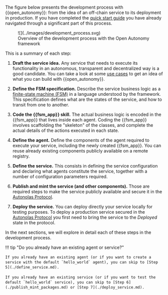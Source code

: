The figure below presents the development process with {{open_autonomy}}: from the idea of an off-chain service to its deployment in production. If you have completed the [quick start guide](../quick_start) you have already navigated through a significant part of this process.

<figure markdown>
![](../images/development_process.svg)
<figcaption>Overview of the development process with the Open Autonomy framework</figcaption>
</figure>

This is a summary of each step:

1. **Draft the service idea.** Any service that needs to execute its functionality in an autonomous, transparent and decentralized way is a good candidate. You can take a look at some [use cases](../get_started/use_cases.md) to get an idea of what you can build with {{open_autonomy}}.

2. **Define the FSM specification.** Describe the service business logic as a [finite-state machine (FSM)](../key_concepts/fsm.md) in a language understood by the framework. This specification defines what are the states of the service, and how to transit from one to another.

3. **Code the {{fsm_app}} skill.** The actual business logic is encoded in the {{fsm_app}} that lives inside each agent. Coding the {{fsm_app}} involves scaffolding the "skeleton" of the classes, and complete the actual details of the actions executed in each state.

4. **Define the agent.** Define the components of the agent required to execute your service, including the newly created {{fsm_app}}. You can reuse already existing components publicly available on a remote registry.

5. **Define the service.** This consists in defining the service configuration and declaring what agents constitute the service, together with a number of configuration parameters required.

6. **Publish and mint the service (and other components).** Those are required steps to make the service publicly available and secure it in the [Autonolas Protocol](https://docs.autonolas.network/protocol/).

7. **Deploy the service.** You can deploy directly your service locally for testing purposes. To deploy a production service secured in the [Autonolas Protocol](https://docs.autonolas.network/protocol/) you first need to bring the service to the _Deployed_ state in the protocol.

In the next sections, we will explore in detail each of these steps in the development process.


!!! tip "Do you already have an existing agent or service?"
    	
    If you already have an existing agent (or if you want to create a service with the default `hello_world` agent), you can skip to [Step 5](./define_service.md).
    	
    If you already have an existing service (or if you want to test the default `hello_world` service), you can skip to [Step 6](./publish_mint_packages.md) or [Step 7](./deploy_service.md).

